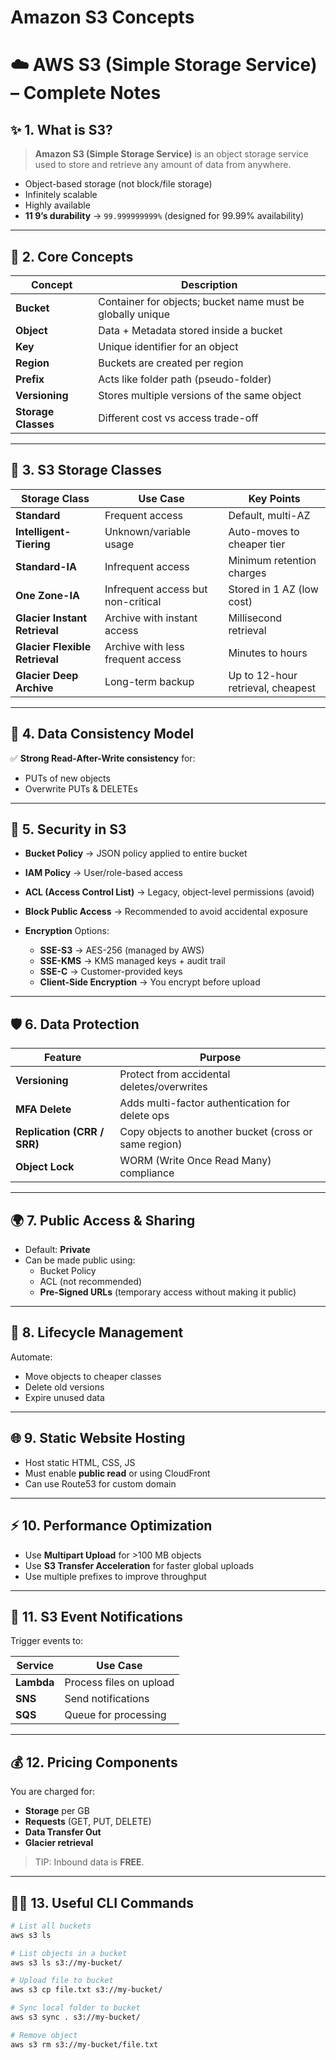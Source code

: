 # Amazon S3 Concepts

# ☁️ AWS S3 (Simple Storage Service) – Complete Notes

## ✨ 1. What is S3?

> **Amazon S3 (Simple Storage Service)** is an object storage service used to store and retrieve any amount of data from anywhere.

- Object-based storage (not block/file storage)
- Infinitely scalable
- Highly available
- **11 9’s durability** → `99.999999999%` (designed for 99.99% availability)

---

## 📌 2. Core Concepts

| Concept | Description |
|--------|--------------|
| **Bucket** | Container for objects; bucket name must be globally unique |
| **Object** | Data + Metadata stored inside a bucket |
| **Key** | Unique identifier for an object |
| **Region** | Buckets are created per region |
| **Prefix** | Acts like folder path (pseudo-folder) |
| **Versioning** | Stores multiple versions of the same object |
| **Storage Classes** | Different cost vs access trade-off |

---

## 🧊 3. S3 Storage Classes

| Storage Class | Use Case | Key Points |
|---------------|-----------|-------------|
| **Standard** | Frequent access | Default, multi-AZ |
| **Intelligent-Tiering** | Unknown/variable usage | Auto-moves to cheaper tier |
| **Standard-IA** | Infrequent access | Minimum retention charges |
| **One Zone-IA** | Infrequent access but non-critical | Stored in 1 AZ (low cost) |
| **Glacier Instant Retrieval** | Archive with instant access | Millisecond retrieval |
| **Glacier Flexible Retrieval** | Archive with less frequent access | Minutes to hours |
| **Glacier Deep Archive** | Long-term backup | Up to 12-hour retrieval, cheapest |

---

## 🔄 4. Data Consistency Model

✅ **Strong Read-After-Write consistency** for:

- PUTs of new objects
- Overwrite PUTs & DELETEs

---

## 🔐 5. Security in S3

- **Bucket Policy** → JSON policy applied to entire bucket
- **IAM Policy** → User/role-based access
- **ACL (Access Control List)** → Legacy, object-level permissions (avoid)
- **Block Public Access** → Recommended to avoid accidental exposure
- **Encryption** Options:  

  - **SSE-S3** → AES-256 (managed by AWS)  
  - **SSE-KMS** → KMS managed keys + audit trail  
  - **SSE-C** → Customer-provided keys  
  - **Client-Side Encryption** → You encrypt before upload  

---

## 🛡️ 6. Data Protection

| Feature | Purpose |
|--------|----------|
| **Versioning** | Protect from accidental deletes/overwrites |
| **MFA Delete** | Adds multi-factor authentication for delete ops |
| **Replication (CRR / SRR)** | Copy objects to another bucket (cross or same region) |
| **Object Lock** | WORM (Write Once Read Many) compliance |

---

## 🌍 7. Public Access & Sharing

- Default: **Private**
- Can be made public using:
  - Bucket Policy
  - ACL (not recommended)
  - **Pre-Signed URLs** (temporary access without making it public)

---

## 🔁 8. Lifecycle Management

Automate:

- Move objects to cheaper classes
- Delete old versions
- Expire unused data

---

## 🌐 9. Static Website Hosting

- Host static HTML, CSS, JS
- Must enable **public read** or using CloudFront
- Can use Route53 for custom domain

---

## ⚡ 10. Performance Optimization

- Use **Multipart Upload** for >100 MB objects
- Use **S3 Transfer Acceleration** for faster global uploads
- Use multiple prefixes to improve throughput

---

## 🔔 11. S3 Event Notifications

Trigger events to:

| Service | Use Case |
|---------|------------|
| **Lambda** | Process files on upload |
| **SNS** | Send notifications |
| **SQS** | Queue for processing |

---

## 💰 12. Pricing Components

You are charged for:

- **Storage** per GB
- **Requests** (GET, PUT, DELETE)
- **Data Transfer Out**
- **Glacier retrieval**

> TIP: Inbound data is **FREE**.

---

## 🧑‍💻 13. Useful CLI Commands

```bash
# List all buckets
aws s3 ls

# List objects in a bucket
aws s3 ls s3://my-bucket/

# Upload file to bucket
aws s3 cp file.txt s3://my-bucket/

# Sync local folder to bucket
aws s3 sync . s3://my-bucket/

# Remove object
aws s3 rm s3://my-bucket/file.txt
